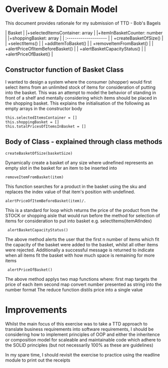 # Overivew & Domain Model

This document provides rationale for my submission of TTD - Bob's Bagels

| Basket |
|+selectedItemsContainer: array |
|+itemInBasketCounter: number |
|+shoppingBasket: array |
| :-------------------- |
| +createBasketOfSize() |
| +selectItems() |
| +addItemToBasket() |
| +removeItemFromBasket() |
| +alertPriceOfItemBeforeBasket() |
| +alertBasketCapacityStatus() |
| +alertPriceOfBasket() |

## Constructor function of Basket Class

I wanted to design a system where the consumer (shopper) would first select items from an unlimited stock of items for consideration of putting into the basket. This was an attempt to model the behavior of standing in front of a shelf and mentally considering which items should be placed in the shopping basket. This explains the initialisation of the following as empty arrays in the constructor body

```JS
this.selectedItemsContainer = []
this.shoppingBasket = []
this.totalPricesOfItemsInBasket = []
```

## Body of Class - explained through class methods

```JS
createBasketOfSize(basketSize)
```

Dynamically create a basket of any size where udnefined represents an empty slot in the basket for an item to be inserted into

```JS
removeItemFromBasket(item)
```

This function searches for a product in the basket using the sku and replaces the index value of that item's position with undefined.

```JS
alertPriceOfItemBeforeBasket(item)/.
```

This is a standard for loop which returns the price of the product from the STOCK or shopping aisle that would run before the method for selection of items for consideration to put into basket e.g. selectItems(itemAtIndex)

```JS
 alertBasketCapacityStatus()
```

The above method alerts the user that the first n number of items which fit the capacity of the basket were added to the basket, whilst all other items were rejected. Additionally a successful message is returned to indicate when all items fit the basket with how much space is remaining for more items

```JS
 alertPriceOfBasket()
```

The above method applys two map functions where:
first map targets the price of each item
second map convert number presented as string into the number format
The reduce function distils price into a single value

# Improvements

Whilst the main focus of this exercise was to take a TTD approach to translate business requirements into software requirements, I should be considering how to implement principles of OOP and either the inheritence or composition model for scaleable and maintainable code which adhere to the SOLID principles (but not necessarily 100% as these are guidelines)

In my spare time, I should revisit the exercise to practice using the readline module to print out the receipts
